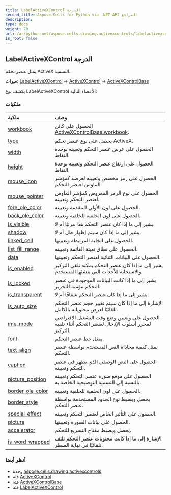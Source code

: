 ```yaml
---
title: LabelActiveXControl الدرجة
second_title: Aspose.Cells for Python via .NET API المراجع
description:
type: docs
weight: 70
url: /ar/python-net/aspose.cells.drawing.activexcontrols/labelactivexcontrol/
is_root: false
---
```

##  LabelActiveXControl الدرجة
يمثل عنصر تحكم ActiveX التسمية.



**ميراث:** [LabelActiveXControl](/cells/python-net/aspose.cells.drawing.activexcontrols/labelactivexcontrol) → 
[ActiveXControl](/cells/python-net/aspose.cells.drawing.activexcontrols/activexcontrol) → 
[ActiveXControlBase](/cells/ar/python-net/aspose.cells.drawing.activexcontrols/activexcontrolbase)



يكشف نوع LabelActiveXControl الأعضاء التالية:

###  ملكيات
| ملكية| وصف|
| :- | :- |
| [workbook](/cells/ar/python-net/aspose.cells.drawing.activexcontrols/labelactivexcontrol/workbook) | الحصول على كائن [ActiveXControlBase.workbook](/cells/ar/python-net/aspose.cells.drawing.activexcontrols/activexcontrolbase#workbook).|
| [type](/cells/ar/python-net/aspose.cells.drawing.activexcontrols/labelactivexcontrol/type) | يحصل على نوع عنصر تحكم ActiveX.|
| [width](/cells/ar/python-net/aspose.cells.drawing.activexcontrols/labelactivexcontrol/width) |الحصول على عرض عنصر التحكم وتعيينه بوحدة النقاط.|
| [height](/cells/ar/python-net/aspose.cells.drawing.activexcontrols/labelactivexcontrol/height) | الحصول على ارتفاع عنصر التحكم وتعيينه بوحدة النقاط.|
| [mouse_icon](/cells/ar/python-net/aspose.cells.drawing.activexcontrols/labelactivexcontrol/mouse_icon) | الحصول على رمز مخصص وتعيينه لعرضه كمؤشر الماوس لعنصر التحكم.|
| [mouse_pointer](/cells/ar/python-net/aspose.cells.drawing.activexcontrols/labelactivexcontrol/mouse_pointer) | الحصول على نوع الرمز المعروض كمؤشر الماوس لعنصر التحكم وتعيينه.|
| [fore_ole_color](/cells/ar/python-net/aspose.cells.drawing.activexcontrols/labelactivexcontrol/fore_ole_color) | الحصول على لون الأولي للمقدمة وتعيينه.|
| [back_ole_color](/cells/ar/python-net/aspose.cells.drawing.activexcontrols/labelactivexcontrol/back_ole_color) | الحصول على لون الخلفية للخلفية وتعيينه.|
| [is_visible](/cells/ar/python-net/aspose.cells.drawing.activexcontrols/labelactivexcontrol/is_visible) | يشير إلى ما إذا كان عنصر التحكم هذا مرئيًا أم لا.|
| [shadow](/cells/ar/python-net/aspose.cells.drawing.activexcontrols/labelactivexcontrol/shadow) | يشير إلى ما إذا كان سيتم إظهار ظل أم لا.|
| [linked_cell](/cells/ar/python-net/aspose.cells.drawing.activexcontrols/labelactivexcontrol/linked_cell) | الحصول على الخلية المرتبطة وتعيينها.|
| [list_fill_range](/cells/ar/python-net/aspose.cells.drawing.activexcontrols/labelactivexcontrol/list_fill_range) | الحصول على نطاق تعبئة القائمة وتعيينه.|
| [data](/cells/ar/python-net/aspose.cells.drawing.activexcontrols/labelactivexcontrol/data) | الحصول على البيانات الثنائية لعنصر التحكم وتعيينها.|
| [is_enabled](/cells/ar/python-net/aspose.cells.drawing.activexcontrols/labelactivexcontrol/is_enabled) | يشير إلى ما إذا كان عنصر التحكم يمكنه تلقي التركيز والاستجابة للأحداث التي ينشئها المستخدم.|
| [is_locked](/cells/ar/python-net/aspose.cells.drawing.activexcontrols/labelactivexcontrol/is_locked) | يشير إلى ما إذا كانت البيانات الموجودة في عنصر التحكم مؤمنة للتحرير.|
| [is_transparent](/cells/ar/python-net/aspose.cells.drawing.activexcontrols/labelactivexcontrol/is_transparent) | يشير إلى ما إذا كان عنصر التحكم شفافًا أم لا.|
| [is_auto_size](/cells/ar/python-net/aspose.cells.drawing.activexcontrols/labelactivexcontrol/is_auto_size) | الإشارة إلى ما إذا كان سيتم تغيير حجم عنصر التحكم تلقائيًا لعرض محتوياته بالكامل.|
| [ime_mode](/cells/ar/python-net/aspose.cells.drawing.activexcontrols/labelactivexcontrol/ime_mode) |الحصول على وتعيين وضع وقت التشغيل الافتراضي لمحرر أسلوب الإدخال لعنصر التحكم أثناء تلقيه التركيز.|
| [font](/cells/ar/python-net/aspose.cells.drawing.activexcontrols/labelactivexcontrol/font) | يمثل خط عنصر التحكم.|
| [text_align](/cells/ar/python-net/aspose.cells.drawing.activexcontrols/labelactivexcontrol/text_align) | يمثل كيفية محاذاة النص المستخدم بواسطة عنصر التحكم.|
| [caption](/cells/ar/python-net/aspose.cells.drawing.activexcontrols/labelactivexcontrol/caption) | الحصول على النص الوصفي الذي يظهر في عنصر التحكم وتعيينه.|
| [picture_position](/cells/ar/python-net/aspose.cells.drawing.activexcontrols/labelactivexcontrol/picture_position) | الحصول على موقع صورة عنصر التحكم وتعيينه بالنسبة إلى التسمية التوضيحية الخاصة به.|
| [border_ole_color](/cells/ar/python-net/aspose.cells.drawing.activexcontrols/labelactivexcontrol/border_ole_color) | الحصول على لون الخلفية للخلفية وتعيينه.|
| [border_style](/cells/ar/python-net/aspose.cells.drawing.activexcontrols/labelactivexcontrol/border_style) | يحصل ويضبط نوع الحدود المستخدمة بواسطة عنصر التحكم.|
| [special_effect](/cells/ar/python-net/aspose.cells.drawing.activexcontrols/labelactivexcontrol/special_effect) | الحصول على التأثير الخاص لعنصر التحكم وتعيينه.|
| [picture](/cells/ar/python-net/aspose.cells.drawing.activexcontrols/labelactivexcontrol/picture) | الحصول على بيانات الصورة وتعيينها.|
| [accelerator](/cells/ar/python-net/aspose.cells.drawing.activexcontrols/labelactivexcontrol/accelerator) | يحصل ويضبط مفتاح التسريع للتحكم.|
| [is_word_wrapped](/cells/ar/python-net/aspose.cells.drawing.activexcontrols/labelactivexcontrol/is_word_wrapped) | الإشارة إلى ما إذا كانت محتويات عنصر التحكم تلتف تلقائيًا في نهاية السطر.|



###  أنظر أيضا
* وحدة [aspose.cells.drawing.activexcontrols](..)
* فئة [ActiveXControl](/cells/ar/python-net/aspose.cells.drawing.activexcontrols/activexcontrol)
* فئة [ActiveXControlBase](/cells/ar/python-net/aspose.cells.drawing.activexcontrols/activexcontrolbase)
* فئة [LabelActiveXControl](/cells/ar/python-net/aspose.cells.drawing.activexcontrols/labelactivexcontrol)
